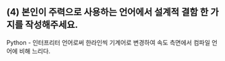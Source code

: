 ## (4) 본인이 주력으로 사용하는 언어에서 설계적 결함 한 가지를 작성해주세요.

Python - 인터프리터 언어로써 한라인씩 기계어로 변경하여 속도 측면에서 컴파일 언어에 비해 느리다.
